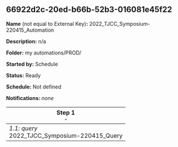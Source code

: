 ## 66922d2c-20ed-b66b-52b3-016081e45f22

**Name** (not equal to External Key)**:** 2022_TJCC_Symposium-220415_Automation

**Description:** n/a

**Folder:** my automations/PROD/

**Started by:** Schedule

**Status:** Ready

**Schedule:** Not defined

**Notifications:** _none_


| Step 1<br>_<small>-</small>_ |
| --- |
| _1.1: query_<br>2022_TJCC_Symposium-220415_Query |
